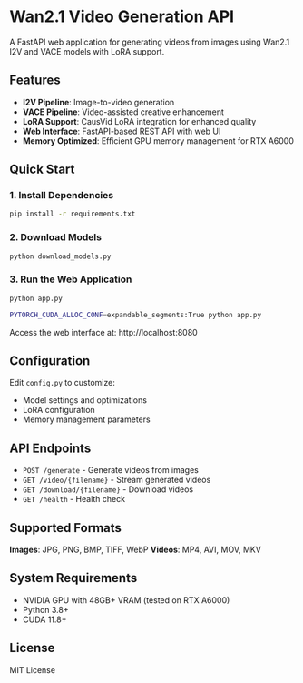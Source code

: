 # Wan2.1 Video Generation API

A FastAPI web application for generating videos from images using Wan2.1 I2V and VACE models with LoRA support.

## Features

- **I2V Pipeline**: Image-to-video generation
- **VACE Pipeline**: Video-assisted creative enhancement
- **LoRA Support**: CausVid LoRA integration for enhanced quality
- **Web Interface**: FastAPI-based REST API with web UI
- **Memory Optimized**: Efficient GPU memory management for RTX A6000

## Quick Start

### 1. Install Dependencies
```bash
pip install -r requirements.txt
```

### 2. Download Models
```bash
python download_models.py
```

### 3. Run the Web Application
```bash
python app.py

PYTORCH_CUDA_ALLOC_CONF=expandable_segments:True python app.py
```

Access the web interface at: http://localhost:8080

## Configuration

Edit `config.py` to customize:
- Model settings and optimizations
- LoRA configuration
- Memory management parameters

## API Endpoints

- `POST /generate` - Generate videos from images
- `GET /video/{filename}` - Stream generated videos
- `GET /download/{filename}` - Download videos
- `GET /health` - Health check

## Supported Formats

**Images**: JPG, PNG, BMP, TIFF, WebP
**Videos**: MP4, AVI, MOV, MKV

## System Requirements

- NVIDIA GPU with 48GB+ VRAM (tested on RTX A6000)
- Python 3.8+
- CUDA 11.8+

## License

MIT License 